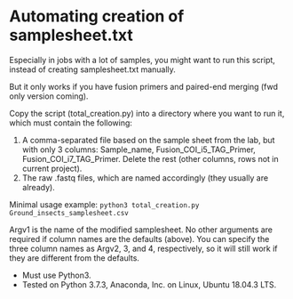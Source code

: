 Automating creation of samplesheet.txt
======================================

Especially in jobs with a lot of samples, you might want to run this script, instead of creating samplesheet.txt manually.

But it only works if you have fusion primers and paired-end merging (fwd only version coming).

Copy the script (total_creation.py) into a directory where you want to run it, which must contain the following:
1. A comma-separated file based on the sample sheet from the lab, but with only 3 columns:
Sample_name, Fusion_COI_i5_TAG_Primer, Fusion_COI_i7_TAG_Primer. Delete the rest (other columns, rows not in current project).
2. The raw .fastq files, which are named accordingly (they usually are already).

Minimal usage example: `python3 total_creation.py Ground_insects_samplesheet.csv`

Argv1 is the name of the modified samplesheet. No other arguments are required if column names are the defaults (above).
You can specify the three column names as Argv2, 3, and 4, respectively, so it will still work if they are different from the defaults.

- Must use Python3.
- Tested on Python 3.7.3, Anaconda, Inc. on Linux, Ubuntu 18.04.3 LTS.


